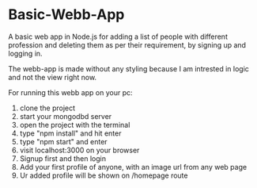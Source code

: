 # Basic-Webb-App
A basic web app in Node.js for adding a list of people with different profession and deleting them as per their requirement, by signing up and logging in.

The webb-app is made without any styling because I am intrested in logic and not the view right now.

For running this webb app on your pc:
1. clone the project
2. start your mongodbd server
3. open the project with the terminal
4. type "npm install" and hit enter
5. type "npm start" and enter
6. visit localhost:3000 on your browser 
7. Signup first and then login 
8. Add your first profile of anyone, with an image url from any web page
9. Ur added profile will be shown on /homepage route
